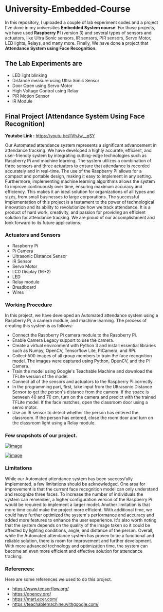 # University-Embedded-Course
In this repository, I uploaded a couple of lab experiment codes and a project I've done in my universities **Embedded System course**. For those projects, we have used **Raspberry PI** (version 3) and several types of sensors and actuators, like Ultra Sonic sensors, IR sensors, PIR sensors, Servo Motor, LED lights, Relays, and many more. Finally, We have done a project that **Attendance System using Face Recognition**. 


## The Lab Experiments are  
- LED light blinking
- Distance measure using Ultra Sonic Sensor
- Door Open using Servo Motor
- High Voltage Control using Relay
- PIR Motion Sensor
- IR Module

## Final Project (Attendance System Using Face Recognition)
**Youtube Link :** https://youtu.be/llVhJw__qSY

Our Automated attendance system represents a significant advancement in attendance tracking. We have developed a highly accurate, efficient, and user-friendly system by integrating cutting-edge technologies such as Raspberry Pi and machine learning. The system utilizes a combination of three sensors and three actuators to ensure that attendance is recorded accurately and in real-time. The use of the Raspberry Pi allows for a compact and portable design, making it easy to implement in any setting. Furthermore, implementing machine learning algorithms allows the system to improve continuously over time, ensuring maximum accuracy and efficiency. This makes it an ideal solution for organizations of all types and sizes, from small businesses to large corporations. The successful implementation of this project is a testament to the power of technological innovation and its ability to revolutionize how we track attendance. It is a product of hard work, creativity, and passion for providing an efficient solution for attendance tracking. We are proud of our accomplishment and look forward to its future applications.

### Actuators and Sensors
- Raspberry Pi
- Pi Camera
- Ultrasonic Distance Sensor
- IR Sensor
- Servo Motor
- LCD Display (16*2)
- LED
- Relay module
- Breadboard
- Wires

### Working Procedure

In this project, we have developed an Automated attendance system using a Raspberry Pi, a camera module, and machine learning. The process of creating this system is as follows:
- Connect the Raspberry Pi camera module to the Raspberry Pi.
- Enable Camera Legacy support to use the camera.
- Create a virtual environment with Python 3 and install essential libraries such as Numpy, OpenCV, Tensorflow Lite, PiCamera, and RPi.
- Collect 500 images of all group members to train the face recognition model. The images were captured using Python, OpenCV, and the Pi Camera.
- Train the model using Google's Teachable Machine and download the TFLite version of the model.
- Connect all of the sensors and actuators to the Raspberry Pi correctly.
- In the programming part, first, take input from the Ultrasonic Distance Sensor to get the person's distance from the camera. If the space is between 40 and 70 cm, turn on the camera and predict with the trained TFLite model. If the face matches, open the classroom door using a servo motor.
- Use an IR sensor to detect whether the person has entered the classroom. If the person has entered, close the room door and turn on the classroom light using a Relay module.


### Few snapshots of our project. 

[![image](https://www.linkpicture.com/q/photo_২০২৩-০১-১২_১৯-৫৭-৫৮.jpg)](https://www.linkpicture.com/view.php?img=LPic63c24e7a13f521410797471)

[![image](https://www.linkpicture.com/q/photo_২০২৩-০১-১২_১৯-৫৭-৫৯.jpg)](https://www.linkpicture.com/view.php?img=LPic63c24ebcb52101475792211)


### Limitations
While our Automated attendance system has been successfully implemented, a few limitations should be acknowledged. One area for improvement is that the current face recognition model can only understand and recognize three faces. To increase the number of individuals the system can remember, a higher configuration version of the Raspberry Pi would be required to implement a larger model. Another limitation is that more time could make the project more efficient. With additional time, we could have further optimized the system's performance and accuracy and added more features to enhance the user experience. It's also worth noting that the system depends on the quality of the image taken so it could be affected by lighting conditions, angle, and distance of the person. Overall, while the Automated attendance system has proven to be a functional and reliable solution, there is room for improvement and further development. With more advanced technology and optimization time, the system can become an even more efficient and effective solution for attendance tracking.

### References:  
Here are some references we used to do this project.
- https://www.tensorflow.org/
- https://opencv.org/
- https://mart.ecer.com/
- https://teachablemachine.withgoogle.com/
